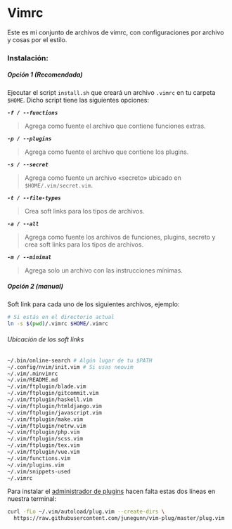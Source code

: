 # Vimrc

Este es mi conjunto de archivos de vimrc, con configuraciones por
archivo y cosas por el estilo.

### Instalación:
##### Opción 1 (Recomendada)
Ejecutar el script `install.sh` que creará un archivo `.vimrc` en tu carpeta
`$HOME`. Dicho script tiene las siguientes opciones:

_**``-f / --functions``**_
>	Agrega como fuente el archivo que contiene funciones extras.

_**`-p / --plugins`**_
>	Agrega como fuente el archivo que contiene los plugins.

_**`-s / --secret`**_
>	Agrega como fuente un archivo «secreto» ubicado en `$HOME/.vim/secret.vim`.

_**`-t / --file-types`**_
>	Crea soft links para los tipos de archivos.

_**`-a / --all`**_
>	Agrega como fuente los archivos de funciones, plugins, secreto y crea soft
> links para los tipos de archivos.

_**`-m / --minimal`**_
>	Agrega solo un archivo con las instrucciones mínimas.

##### Opción 2 (manual)
Soft link para cada uno de los siguientes archivos, ejemplo:
```bash
# Si estás en el directorio actual
ln -s $(pwd)/.vimrc $HOME/.vimrc
```

###### Ubicación de los soft links
```bash
~/.bin/online-search # Algún lugar de tu $PATH
~/.config/nvim/init.vim # Si usas neovim
~/.vim/.minvimrc
~/.vim/README.md
~/.vim/ftplugin/blade.vim
~/.vim/ftplugin/gitcommit.vim
~/.vim/ftplugin/haskell.vim
~/.vim/ftplugin/htmldjango.vim
~/.vim/ftplugin/javascript.vim
~/.vim/ftplugin/make.vim
~/.vim/ftplugin/netrw.vim
~/.vim/ftplugin/php.vim
~/.vim/ftplugin/scss.vim
~/.vim/ftplugin/tex.vim
~/.vim/ftplugin/vue.vim
~/.vim/functions.vim
~/.vim/plugins.vim
~/.vim/snippets-used
~/.vimrc
```

Para instalar el [administrador de plugins][1] hacen falta estas dos líneas en
nuestra terminal:

```bash
curl -fLo ~/.vim/autoload/plug.vim --create-dirs \
  https://raw.githubusercontent.com/junegunn/vim-plug/master/plug.vim
```

[1]: https://github.com/junegunn/vim-plug
